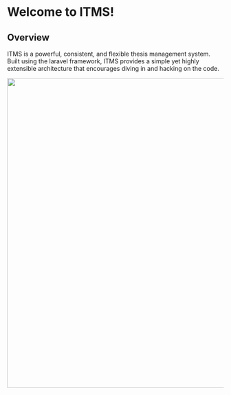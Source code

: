 # Welcome to ITMS!

## Overview


ITMS is a powerful, consistent, and flexible thesis management system. Built using the laravel framework, ITMS provides a simple yet highly extensible architecture that encourages diving in and hacking on the code. 


<p>
    <img src="https://ibb.co/Zd5MK5K"  width="1000" height="720"/>
<p>

